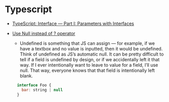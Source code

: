 # Typescript

* [TypeScript: Interface — Part I: Parameters with Interfaces](https://medium.com/@emok032/typescript-interface-part-i-parameters-with-interfaces-d4dbaa9e1773)

* [Use Null instead of ? operator](https://levelup.gitconnected.com/5-advanced-typescript-tips-to-make-you-a-better-programmer-bd4070aa2ab4)
  * Undefined is something that JS can assign — for example, if we have a textbox and no value is inputted, then it would be undefined. Think of undefined as JS’s automatic null.
  It can be pretty difficult to tell if a field is undefined by design, or if we accidentally left it that way. If I ever intentionally want to leave to value for a field, I’ll use null. That way, everyone knows that that field is intentionally left blank.
  ```js
    interface Foo {
      bar: string | null
    }
  ```
  